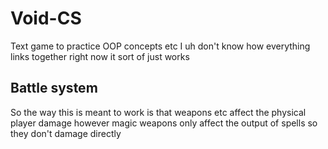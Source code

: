 # Void-CS
Text game to practice OOP concepts etc
I uh don't know how everything links together right now it sort of just works

## Battle system
So the way this is meant to work is that weapons etc affect the physical player damage
however magic weapons only affect the output of spells so they don't damage directly
